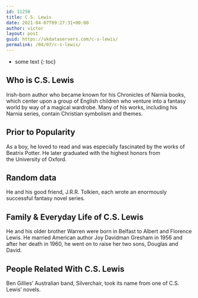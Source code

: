 ```yaml
---
id: 11250
title: C.S. Lewis
date: 2021-04-07T09:27:31+00:00
author: victor
layout: post
guid: https://ukdataservers.com/c-s-lewis/
permalink: /04/07/c-s-lewis/
---
```


* some text
{: toc}


## Who is C.S. Lewis



Irish-born author who became known for his Chronicles of Narnia books, which center upon a group of English children who venture into a fantasy world by way of a magical wardrobe. Many of his works, including his Narnia series, contain Christian symbolism and themes.

                
                
                
## Prior to Popularity



As a boy, he loved to read and was especially fascinated by the works of Beatrix Potter. He later graduated with the highest honors from the University of Oxford.

                
                
                
## Random data



He and his good friend, J.R.R. Tolkien, each wrote an enormously successful fantasy novel series.

                
                
                
## Family & Everyday Life of C.S. Lewis



He and his older brother Warren were born in Belfast to Albert and Florence Lewis. He married American author Joy Davidman Gresham in 1956 and after her death in 1960, he went on to raise her two sons, Douglas and David.

                
                
                
## People Related With C.S. Lewis



Ben Gillies&#8217; Australian band, Silverchair, took its name from one of C.S. Lewis&#8217; novels.

                
              
            
          
          
          